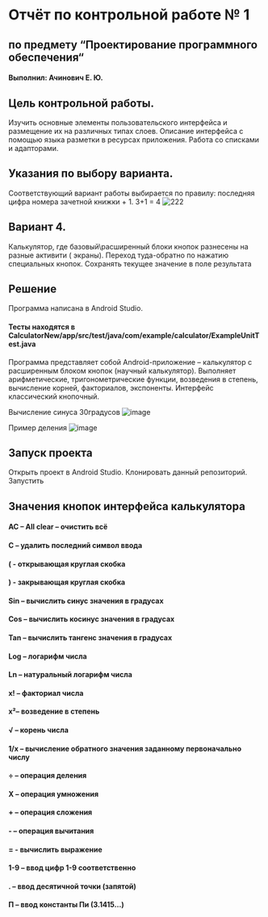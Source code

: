 # Отчёт по контрольной работе № 1
## по предмету “Проектирование программного обеспечения“

#### Выполнил: Ачинович Е. Ю.



## Цель контрольной работы.
Изучить основные элементы пользовательского интерфейса и
размещение их на различных типах слоев. Описание интерфейса с помощью
языка разметки в ресурсах приложения. Работа со списками и адапторами.

## Указания по выбору варианта.
Соответствующий вариант работы выбирается по правилу: последняя цифра номера зачетной книжки + 1.
3+1 = 4 
![222](https://user-images.githubusercontent.com/75760235/212774118-41ae1d53-ca53-41d1-8454-49a9c6083d29.jpg)

## Вариант 4.
Калькулятор, где базовый\расширенный блоки кнопок разнесены на разные активити ( экраны). Переход туда-обратно по нажатию специальных кнопок. Сохранять текущее значение в поле результата

## Решение
Программа написана в Android Studio.

#### Тесты находятся в CalculatorNew/app/src/test/java/com/example/calculator/ExampleUnitTest.java

Программа представляет собой Android-приложение – калькулятор с
расширенным блоком кнопок (научный калькулятор). Выполняет
арифметические, тригонометрические функции, возведения в степень,
вычисление корней, факториалов, экспоненты.
Интерфейс классический кнопочный. 


Вычисление синуса 30градусов 
![image](https://user-images.githubusercontent.com/75760235/212774156-8b328ce2-ff84-4b89-b9c2-36e7855058c7.png)
      
      
Пример деления
![image](https://user-images.githubusercontent.com/75760235/212774203-5be33f01-873e-4ddb-8649-b69d50b18439.png)



## Запуск проекта
Открыть проект в Android Studio. Клонировать данный репозиторий. Запустить

## Значения кнопок интерфейса калькулятора

#### AC – All clear – очистить всё
#### С – удалить последний символ ввода
#### ( - открывающая круглая скобка
#### ) - закрывающая круглая скобка
#### Sin – вычислить синус значения в градусах
#### Cos – вычислить косинус значения в градусах
#### Tan – вычислить тангенс значения в градусах
#### Log – логарифм числа
#### Ln – натуральный логарифм числа
#### x! – факториал числа
#### x²– возведение в степень
#### √ – корень числа
#### 1/x – вычисление обратного значения заданному первоначально числу
#### ÷ – операция деления
#### X – операция умножения
#### + – операция сложения
#### - – операция вычитания
#### = - вычислить выражение
#### 1-9 – ввод цифр 1-9 соответственно
#### . – ввод десятичной точки (запятой)
#### П – ввод константы Пи (3.1415…)
